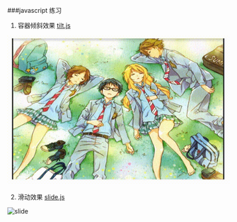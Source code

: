 ###javascript 练习

1. 容器倾斜效果 [tilt.js](./tilt/tilt.js)

![tilt](./tilt/tilt.gif)

2. 滑动效果 [slide.js](./slide/index.js)

![slide](./slide/slide.gif)

